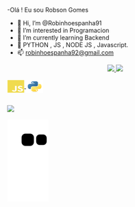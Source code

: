 -Olá ! Eu sou Robson Gomes 
-  👋 Hi, I’m @Robinhoespanha91
- 👀 I’m interested in Programacion 
- 🌱 I’m currently learning  Backend 
- 💞️  PYTHON , JS , NODE JS , Javascript.
- 📫   robinhoespanha92@gmail.com


<div align="center">
  <a href="https://github.com/Robinhoespanha91">
  <img height="180em" src="https://github-readme-stats.vercel.app/api?username=Robinhoespanha91&show_icons=true&theme=dracula&include_all_commits=true&count_private=true"/>
  <img height="180em" src="https://github-readme-stats.vercel.app/api/top-langs/?username=Robinhoespanha91&layout=compact&langs_count=7&theme=dracula"/>
</div>
   <div style="display: inline_block"><br>
  <img align="center" alt="Rafa-Js" height="30" width="40" src="https://raw.githubusercontent.com/devicons/devicon/master/icons/javascript/javascript-plain.svg">

  <img align="center" alt="Rafa-Python" height="30" width="40" src="https://raw.githubusercontent.com/devicons/devicon/master/icons/python/python-original.svg">
  

##  
  <div> 
     <a href="https://www.linkedin.com/in/robson-gomes-501b58168/" target="_blank"><img src="https://img.shields.io/badge/-LinkedIn-%230077B5?style=for-the-badge&logo=linkedin&logoColor=white" target="_blank"></a> 
    
     
   
 
 ![Snake animation](https://github.com/rafaballerini/rafaballerini/blob/output/github-contribution-grid-snake.svg)

